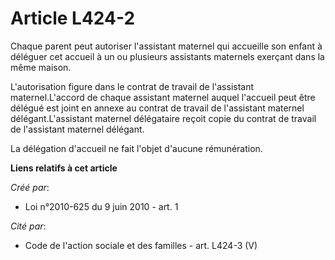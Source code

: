 # Article L424-2

Chaque parent peut autoriser l'assistant maternel qui accueille son enfant à déléguer cet accueil à un ou plusieurs
assistants maternels exerçant dans la même maison. 

L'autorisation figure dans le contrat de travail de l'assistant maternel.L'accord de chaque assistant maternel auquel
l'accueil peut être délégué est joint en annexe au contrat de travail de l'assistant maternel délégant.L'assistant maternel
délégataire reçoit copie du contrat de travail de l'assistant maternel délégant. 

La délégation d'accueil ne fait l'objet d'aucune rémunération.

**Liens relatifs à cet article**

_Créé par_:

  - Loi n°2010-625 du 9 juin 2010 - art. 1

_Cité par_:

  - Code de l'action sociale et des familles - art. L424-3 (V)
